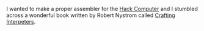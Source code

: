 I wanted to make a proper assembler for the [Hack Computer](https://github.com/tangerineey/nand-to-tetris-I) and I stumbled across a wonderful book written by Robert Nystrom called [Crafting Interpeters](https://craftinginterpreters.com/).
